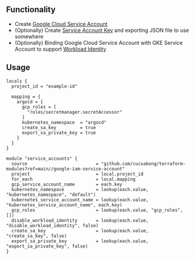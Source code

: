 ## Functionality

- Create [Google Cloud Service Account](https://cloud.google.com/iam/docs/service-accounts)
- (Optionally) Create [Service Account Key](https://cloud.google.com/iam/docs/creating-managing-service-account-keys) and exporting JSON file to use somewhere
- (Optionally) Binding Google Cloud Service Account with GKE Service Account to support [Workload Identity](https://cloud.google.com/kubernetes-engine/docs/how-to/workload-identity)

## Usage

```hcl
locals {
  project_id = "example-id"

  mapping = {
    argocd = {
      gcp_roles = [
        "roles/secretmanager.secretAccessor"
      ]
      kubernetes_namespace  = "argocd"
      create_sa_key         = true
      export_sa_private_key = true
    }
  }
}

module "service_accounts" {
  source                          = "github.com/cucxabong/terraform-modules?ref=main//google-iam-service-account"
  project                         = local.project_id
  for_each                        = local.mapping
  gcp_service_account_name        = each.key
  kubernetes_namespace            = lookup(each.value, "kubernetes_namespace", "default")
  kubernetes_service_account_name = lookup(each.value, "kubernetes_service_account_name", each.key)
  gcp_roles                       = lookup(each.value, "gcp_roles", [])
  disable_workload_identity       = lookup(each.value, "disable_workload_identity", false)
  create_sa_key                   = lookup(each.value, "create_sa_key", false)
  export_sa_private_key           = lookup(each.value, "export_sa_private_key", false)
}

```
